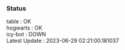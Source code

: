 ### Status


table : OK  
hogwarts : OK  
icy-bot : DOWN  
Latest Update : 2023-06-29 02:21:00.181037

